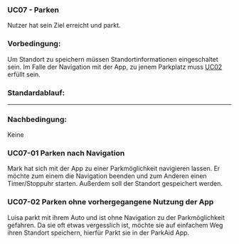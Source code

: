 ### UC07 - Parken
Nutzer hat sein Ziel erreicht und parkt.

### Vorbedingung:
Um Standort zu speichern müssen Standortinformationen eingeschaltet sein. Im Falle der Navigation mit der App, zu jenem Parkplatz muss [UC02](https://github.com/isd-nunkesser/sd-2019-froyo/wiki/UC02) erfüllt sein.

### Standardablauf:
----

### Nachbedingung: 
Keine

### UC07-01 Parken nach Navigation
Mark hat sich mit der App zu einer Parkmöglichkeit navigieren lassen. Er möchte zum einem die Navigation beenden und zum Anderen einen Timer/Stoppuhr starten. Außerdem soll der Standort gespeichert werden.

### UC07-02 Parken ohne vorhergegangene Nutzung der App
Luisa parkt mit ihrem Auto und ist ohne Navigation zu der Parkmöglichkeit gefahren. Da sie oft etwas vergesslich ist, möchte sie auf einfachem Weg ihren Standort speichern, hierfür Parkt sie in der ParkAid App.
